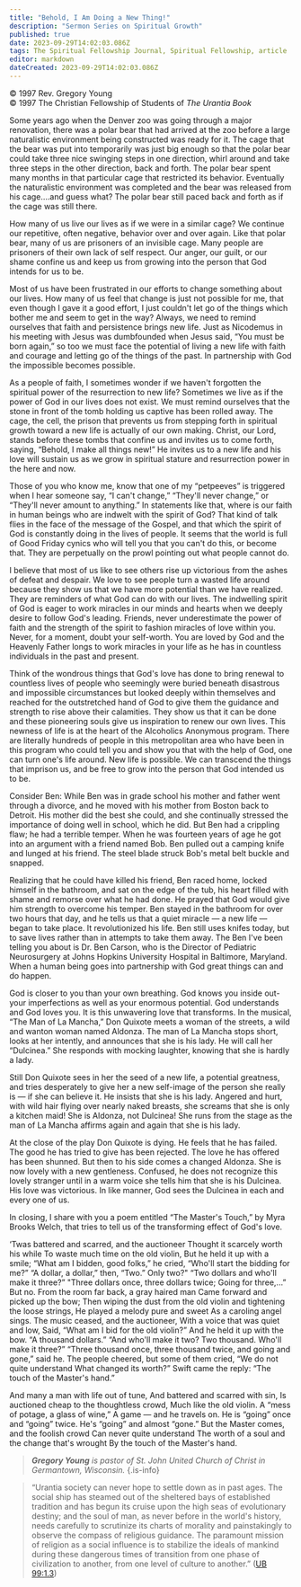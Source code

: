 ```yaml
---
title: "Behold, I Am Doing a New Thing!"
description: "Sermon Series on Spiritual Growth"
published: true
date: 2023-09-29T14:02:03.086Z
tags: The Spiritual Fellowship Journal, Spiritual Fellowship, article
editor: markdown
dateCreated: 2023-09-29T14:02:03.086Z
---
```


<p class="v-card v-sheet theme--light gray lighten-3 px-2">© 1997 Rev. Gregory Young<br>© 1997 The Christian Fellowship of Students of <i>The Urantia Book</i></p>

Some years ago when the Denver zoo was going through a major renovation, there was a polar bear that had arrived at the zoo before a large naturalistic environment being constructed was ready for it. The cage that the bear was put into temporarily was just big enough so that the polar bear could take three nice swinging steps in one direction, whirl around and take three steps in the other direction, back and forth. The polar bear spent many months in that particular cage that restricted its behavior. Eventually the naturalistic environment was completed and the bear was released from his cage....and guess what? The polar bear still paced back and forth as if the cage was still there.

How many of us live our lives as if we were in a similar cage? We continue our repetitive, often negative, behavior over and over again. Like that polar bear, many of us are prisoners of an invisible cage. Many people are prisoners of their own lack of self respect. Our anger, our guilt, or our shame confine us and keep us from growing into the person that God intends for us to be.

Most of us have been frustrated in our efforts to change something about our lives. How many of us feel that change is just not possible for me, that even though I gave it a good effort, I just couldn't let go of the things which bother me and seem to get in the way? Always, we need to remind ourselves that faith and persistence brings new life. Just as Nicodemus in his meeting with Jesus was dumbfounded when Jesus said, “You must be born again,” so too we must face the potential of living a new life with faith and courage and letting go of the things of the past. In partnership with God the impossible becomes possible.

As a people of faith, I sometimes wonder if we haven't forgotten the spiritual power of the resurrection to new life? Sometimes we live as if the power of God in our lives does not exist. We must remind ourselves that the stone in front of the tomb holding us captive has been rolled away. The cage, the cell, the prison that prevents us from stepping forth in spiritual growth toward a new life is actually of our own making. Christ, our Lord, stands before these tombs that confine us and invites us to come forth, saying, “Behold, I make all things new!” He invites us to a new life and his love will sustain us as we grow in spiritual stature and resurrection power in the here and now.

Those of you who know me, know that one of my “petpeeves” is triggered when I hear someone say, “I can't change,” “They'll never change,” or “They'll never amount to anything.” In statements like that, where is our faith in human beings who are indwelt with the spirit of God? That kind of talk flies in the face of the message of the Gospel, and that which the spirit of God is constantly doing in the lives of people. It seems that the world is full of Good Friday cynics who will tell you that you can't do this, or become that. They are perpetually on the prowl pointing out what people cannot do.

I believe that most of us like to see others rise up victorious from the ashes of defeat and despair. We love to see people turn a wasted life around because they show us that we have more potential than we have realized. They are reminders of what God can do with our lives. The indwelling spirit of God is eager to work miracles in our minds and hearts when we deeply desire to follow God's leading. Friends, never underestimate the power of faith and the strength of the spirit to fashion miracles of love within you. Never, for a moment, doubt your self-worth. You are loved by God and the Heavenly Father longs to work miracles in your life as he has in countless individuals in the past and present.

Think of the wondrous things that God's love has done to bring renewal to countless lives of people who seemingly were buried beneath disastrous and impossible circumstances but looked deeply within themselves and reached for the outstretched hand of God to give them the guidance and strength to rise above their calamities. They show us that it can be done and these pioneering souls give us inspiration to renew our own lives. This newness of life is at the heart of the Alcoholics Anonymous program. There are literally hundreds of people in this metropolitan area who have been in this program who could tell you and show you that with the help of God, one can turn one's life around. New life is possible. We can transcend the things that imprison us, and be free to grow into the person that God intended us to be.

Consider Ben: While Ben was in grade school his mother and father went through a divorce, and he moved with his mother from Boston back to Detroit. His mother did the best she could, and she continually stressed the importance of doing well in school, which he did. But Ben had a crippling flaw; he had a terrible temper. When he was fourteen years of age he got into an argument with a friend named Bob. Ben pulled out a camping knife and lunged at his friend. The steel blade struck Bob's metal belt buckle and snapped.

Realizing that he could have killed his friend, Ben raced home, locked himself in the bathroom, and sat on the edge of the tub, his heart filled with shame and remorse over what he had done. He prayed that God would give him strength to overcome his temper. Ben stayed in the bathroom for over two hours that day, and he tells us that a quiet miracle — a new life — began to take place. It revolutionized his life. Ben still uses knifes today, but to save lives rather than in attempts to take them away. The Ben I've been telling you about is Dr. Ben Carson, who is the Director of Pediatric Neurosurgery at Johns Hopkins University Hospital in Baltimore, Maryland. When a human being goes into partnership with God great things can and do happen.

God is closer to you than your own breathing. God knows you inside out-your imperfections as well as your enormous potential. God understands and God loves you. It is this unwavering love that transforms. In the musical, “The Man of La Mancha,” Don Quixote meets a woman of the streets, a wild and wanton woman named Aldonza. The man of La Mancha stops short, looks at her intently, and announces that she is his lady. He will call her “Dulcinea.” She responds with mocking laughter, knowing that she is hardly a lady.

Still Don Quixote sees in her the seed of a new life, a potential greatness, and tries desperately to give her a new self-image of the person she really is — if she can believe it. He insists that she is his lady. Angered and hurt, with wild hair flying over nearly naked breasts, she screams that she is only a kitchen maid! She is Aldonza, not Dulcinea! She runs from the stage as the man of La Mancha affirms again and again that she is his lady.

At the close of the play Don Quixote is dying. He feels that he has failed. The good he has tried to give has been rejected. The love he has offered has been shunned. But then to his side comes a changed Aldonza. She is now lovely with a new gentleness. Confused, he does not recognize this lovely stranger until in a warm voice she tells him that she is his Dulcinea. His love was victorious. In like manner, God sees the Dulcinea in each and every one of us.

In closing, I share with you a poem entitled “The Master's Touch,” by Myra Brooks Welch, that tries to tell us of the transforming effect of God's love.

‘Twas battered and scarred, and the auctioneer
Thought it scarcely worth his while
To waste much time on the old violin,
But he held it up with a smile;
“What am I bidden, good folks,” he cried,
“Who'll start the bidding for me?”
“A dollar, a dollar,” then, “Two.” Only two?"
“Two dollars and who'll make it three?”
"Three dollars once, three dollars twice;
Going for three,...” But no.
From the room far back, a gray haired man
Came forward and picked up the bow;
Then wiping the dust from the old violin
and tightening the loose strings,
He played a melody pure and sweet
As a caroling angel sings.
The music ceased, and the auctioneer,
With a voice that was quiet and low,
Said, “What am I bid for the old violin?”
And he held it up with the bow.
“A thousand dollars.” “And who'll make it two?
Two thousand. Who'll make it three?”
“Three thousand once, three thousand twice,
and going and gone,” said he.
The people cheered, but some of them cried,
“We do not quite understand
What changed its worth?” Swift came the reply:
“The touch of the Master's hand.”

And many a man with life out of tune,
And battered and scarred with sin,
Is auctioned cheap to the thoughtless crowd,
Much like the old violin.
A “mess of potage, a glass of wine,”
A game — and he travels on.
He is “going” once and “going” twice.
He's “going” and almost “gone.”
But the Master comes, and the foolish crowd
Can never quite understand
The worth of a soul and the change that's wrought
By the touch of the Master's hand.

> ***Gregory Young*** _is pastor of St. John United Church of Christ in Germantown, Wisconsin._
{.is-info}


> “Urantia society can never hope to settle down as in past ages. The social ship has steamed out of the sheltered bays of established tradition and has begun its cruise upon the high seas of evolutionary destiny; and the soul of man, as never before in the world's history, needs carefully to scrutinize its charts of morality and painstakingly to observe the compass of religious guidance. The paramount mission of religion as a social influence is to stabilize the ideals of mankind during these dangerous times of transition from one phase of civilization to another, from one level of culture to another.” ([UB 99:1.3](/en/The_Urantia_Book/99#p1_3))